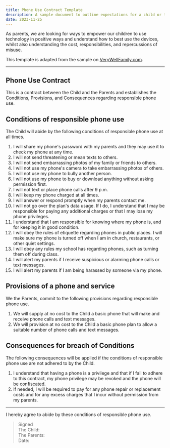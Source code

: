 ```yaml
---
title: Phone Use Contract Template
description: A sample document to outline expectations for a child or teen's use of a mobile phone.
date: 2023-11-25
---
```


As parents, we are looking for ways to empower our children to use technology in positive ways and understand how to best use the devices, whilst also understanding the cost, responsibilities, and repercussions of misuse.

This template is adapted from the sample on [VeryWellFamily.com](https://www.verywellfamily.com/a-sample-cell-phone-contract-for-parents-and-tweens-3288540).

---

## Phone Use Contract

This is a contract between the Child and the Parents and establishes the Conditions, Provisions, and Consequences regarding responsible phone use.

## Conditions of responsible phone use

The Child will abide by the following conditions of responsible phone use at all times.

1. I will share my phone's password with my parents and they may use it to check my phone at any time.
2. I will not send threatening or mean texts to others.
3. I will not send embarrassing photos of my family or friends to others.
4. I will not use my phone's camera to take embarrassing photos of others.
5. I will not use my phone to bully another person.
6. I will not use my phone to buy or download anything without asking permission first.
7. I will not text or place phone calls after 9 p.m.
8. I will keep my phone charged at all times.
9. I will answer or respond promptly when my parents contact me.
10. I will not go over the plan's data usage. If I do, I understand that I may be responsible for paying any additional charges or that I may lose my phone privileges.
11. I understand that I am responsible for knowing where my phone is, and for keeping it in good condition.
12. I will obey the rules of etiquette regarding phones in public places. I will make sure my phone is turned off when I am in church, restaurants, or other quiet settings.
13. I will obey any rules my school has regarding phones, such as turning them off during class.
14. I will alert my parents if I receive suspicious or alarming phone calls or text messages.
15. I will alert my parents if I am being harassed by someone via my phone.

## Provisions of a phone and service

We the Parents, commit to the following provisions regarding responsible phone use.

1. We will supply at no cost to the Child a basic phone that will make and receive phone calls and text messages.
2. We will provision at no cost to the Child a basic phone plan to allow a suitable number of phone calls and text messages.

## Consequences for breach of Conditions

The following consequences will be applied if the conditions of responsible phone use are not adhered to by the Child.

1. I understand that having a phone is a privilege and that if I fail to adhere to this contract, my phone privilege may be revoked and the phone will be confiscated.
2. If needed, I will be required to pay for any phone repair or replacement costs and for any excess charges that I incur without permission from my parents.

---

I hereby agree to abide by these conditions of responsible phone use.

> Signed  
> The Child:  
> The Parents:  
> Date:
